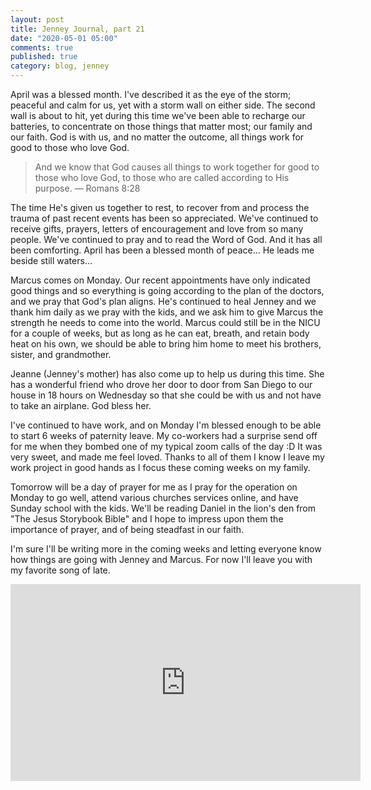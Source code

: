 ```yaml
---
layout: post
title: Jenney Journal, part 21
date: "2020-05-01 05:00"
comments: true
published: true
category: blog, jenney
---
```

April was a blessed month. I've described it as the eye of the storm; peaceful and calm for us, yet with a storm wall on either side. The second wall is about to hit, yet during this time we've been able to recharge our batteries, to concentrate on those things that matter most; our family and our faith. God is with us, and no matter the outcome, all things work for good to those who love God.

> And we know that God causes all things to work together for good to those who love God, to those who are called according to His purpose. &mdash; Romans 8:28

The time He's given us together to rest, to recover from and process the trauma of past recent events has been so appreciated. We've continued to receive gifts, prayers, letters of encouragement and love from so many people. We've continued to pray and to read the Word of God. And it has all been comforting. April has been a blessed month of peace... He leads me beside still waters...

Marcus comes on Monday. Our recent appointments have only indicated good things and so everything is going according to the plan of the doctors, and we pray that God's plan aligns. He's continued to heal Jenney and we thank him daily as we pray with the kids, and we ask him to give Marcus the strength he needs to come into the world. Marcus could still be in the NICU for a couple of weeks, but as long as he can eat, breath, and retain body heat on his own, we should be able to bring him home to meet his brothers, sister, and grandmother.

Jeanne (Jenney's mother) has also come up to help us during this time. She has a wonderful friend who drove her door to door from San Diego to our house in 18 hours on Wednesday so that she could be with us and not have to take an airplane. God bless her.

I've continued to have work, and on Monday I'm blessed enough to be able to start 6 weeks of paternity leave. My co-workers had a surprise send off for me when they bombed one of my typical zoom calls of the day :D It was very sweet, and made me feel loved. Thanks to all of them I know I leave my work project in good hands as I focus these coming weeks on my family.

Tomorrow will be a day of prayer for me as I pray for the operation on Monday to go well, attend various churches services online, and have Sunday school with the kids. We'll be reading Daniel in the lion's den from "The Jesus Storybook Bible" and I hope to impress upon them the importance of prayer, and of being steadfast in our faith.

I'm sure I'll be writing more in the coming weeks and letting everyone know how things are going with Jenney and Marcus. For now I'll leave you with my favorite song of late.

<iframe width="560" height="315" src="https://www.youtube.com/embed/j25JqWgjDF4" frameborder="0" allow="accelerometer; autoplay; encrypted-media; gyroscope; picture-in-picture" allowfullscreen></iframe>